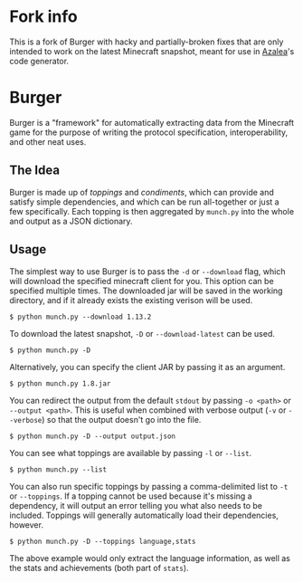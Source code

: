 # Fork info

This is a fork of Burger with hacky and partially-broken fixes that are only intended to work on the latest Minecraft snapshot, meant for use in [Azalea](https://github.com/mat-1/azalea)'s code generator.

# Burger
Burger is a "framework" for automatically extracting data
from the Minecraft game for the purpose of writing the protocol
specification, interoperability, and other neat uses.

## The Idea
Burger is made up of *toppings* and *condiments*, which can provide and satisfy
simple dependencies, and which can be run all-together or just
a few specifically. Each topping is then aggregated by
`munch.py` into the whole and output as a JSON dictionary.

## Usage
The simplest way to use Burger is to pass the `-d` or `--download`
flag, which will download the specified minecraft client for you.
This option can be specified multiple times.  The downloaded jar will be saved
in the working directory, and if it already exists the existing verison will be used.

    $ python munch.py --download 1.13.2

To download the latest snapshot, `-D` or `--download-latest` can be used.

    $ python munch.py -D

Alternatively, you can specify the client JAR by passing it as an argument.

    $ python munch.py 1.8.jar

You can redirect the output from the default `stdout` by passing
`-o <path>` or `--output <path>`.  This is useful when combined with
verbose output (`-v` or `--verbose`) so that the output doesn't go into the file.

    $ python munch.py -D --output output.json

You can see what toppings are available by passing `-l` or `--list`.

    $ python munch.py --list

You can also run specific toppings by passing a comma-delimited list
to `-t` or `--toppings`. If a topping cannot be used because it's
missing a dependency, it will output an error telling you what 
also needs to be included.  Toppings will generally automatically load
their dependencies, however.

    $ python munch.py -D --toppings language,stats

The above example would only extract the language information, as
well as the stats and achievements (both part of `stats`).
